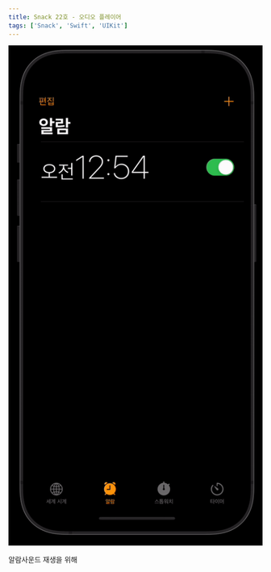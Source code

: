 ```yaml
---
title: Snack 22호 - 오디오 플레이어
tags: ['Snack', 'Swift', 'UIKit']
---
```


![24-1](../.vuepress/assets/snack/24-1.gif)

알람사운드 재생을 위해
